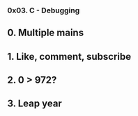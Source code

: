 ### 0x03. C - Debugging

## 0. Multiple mains

## 1. Like, comment, subscribe

## 2. 0 > 972?

## 3. Leap year


